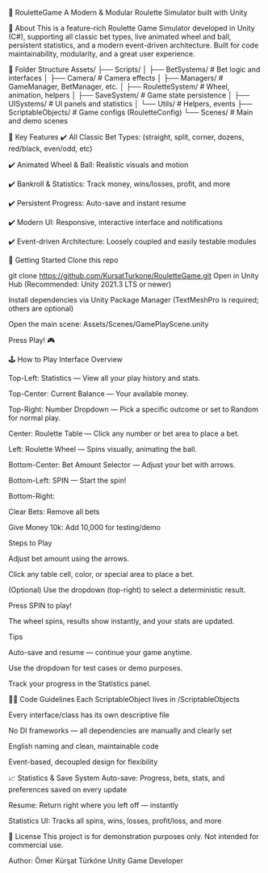 🎲 RouletteGame
A Modern & Modular Roulette Simulator built with Unity


📌 About
This is a feature-rich Roulette Game Simulator developed in Unity (C#), supporting all classic bet types, live animated wheel and ball, persistent statistics, and a modern event-driven architecture.
Built for code maintainability, modularity, and a great user experience.

📁 Folder Structure
Assets/
├── Scripts/
│   ├── BetSystems/          # Bet logic and interfaces
│   ├── Camera/              # Camera effects
│   ├── Managers/            # GameManager, BetManager, etc.
│   ├── RouletteSystem/      # Wheel, animation, helpers
│   ├── SaveSystem/          # Game state persistence
│   ├── UISystems/           # UI panels and statistics
│   └── Utils/               # Helpers, events
├── ScriptableObjects/       # Game configs (RouletteConfig)
└── Scenes/                  # Main and demo scenes

🚩 Key Features
✔️ All Classic Bet Types: (straight, split, corner, dozens, red/black, even/odd, etc)

✔️ Animated Wheel & Ball: Realistic visuals and motion

✔️ Bankroll & Statistics: Track money, wins/losses, profit, and more

✔️ Persistent Progress: Auto-save and instant resume

✔️ Modern UI: Responsive, interactive interface and notifications

✔️ Event-driven Architecture: Loosely coupled and easily testable modules

🚀 Getting Started
Clone this repo

git clone https://github.com/KursatTurkone/RouletteGame.git
Open in Unity Hub (Recommended: Unity 2021.3 LTS or newer)

Install dependencies via Unity Package Manager
(TextMeshPro is required; others are optional)

Open the main scene:
Assets/Scenes/GamePlayScene.unity

Press Play! 🎮

🕹️ How to Play
Interface Overview

Top-Left: Statistics — View all your play history and stats.

Top-Center: Current Balance — Your available money.

Top-Right: Number Dropdown — Pick a specific outcome or set to Random for normal play.

Center: Roulette Table — Click any number or bet area to place a bet.

Left: Roulette Wheel — Spins visually, animating the ball.

Bottom-Center: Bet Amount Selector — Adjust your bet with arrows.

Bottom-Left: SPIN — Start the spin!

Bottom-Right:

Clear Bets: Remove all bets

Give Money 10k: Add 10,000 for testing/demo

Steps to Play

Adjust bet amount using the arrows.

Click any table cell, color, or special area to place a bet.

(Optional) Use the dropdown (top-right) to select a deterministic result.

Press SPIN to play!

The wheel spins, results show instantly, and your stats are updated.

Tips

Auto-save and resume — continue your game anytime.

Use the dropdown for test cases or demo purposes.

Track your progress in the Statistics panel.

👨‍💻 Code Guidelines
Each ScriptableObject lives in /ScriptableObjects

Every interface/class has its own descriptive file

No DI frameworks — all dependencies are manually and clearly set

English naming and clean, maintainable code

Event-based, decoupled design for flexibility

📈 Statistics & Save System
Auto-save: Progress, bets, stats, and preferences saved on every update

Resume: Return right where you left off — instantly

Statistics UI: Tracks all spins, wins, losses, profit/loss, and more

📜 License
This project is for demonstration purposes only.
Not intended for commercial use.

Author:
Ömer Kürşat Türköne
Unity Game Developer

